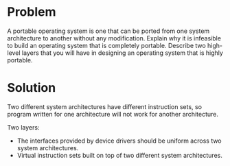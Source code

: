 # Problem
A portable operating system is one that can be ported from one system architecture to another without any modification. Explain why it is infeasible to build an operating system that is completely portable. Describe two high-level layers that you will have in designing an operating system that is highly portable.

# Solution
Two different system architectures have different instruction sets, so program written for one architecture will not work for another architecture.

Two layers:

- The interfaces provided by device drivers should be uniform across two system architectures.
- Virtual instruction sets built on top of two different system architectures.

